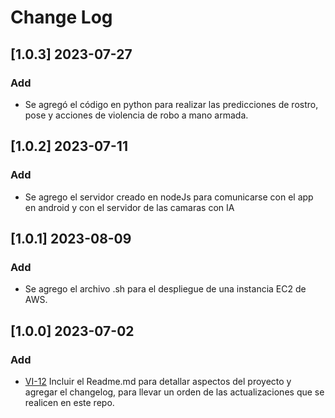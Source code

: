 # Change Log

## [1.0.3] 2023-07-27
### Add
- Se agregó el código en python para realizar las predicciones de rostro, pose y acciones de violencia de robo a mano armada.

## [1.0.2] 2023-07-11
### Add
- Se agrego el servidor creado en nodeJs para comunicarse con el app en android y con el servidor de las camaras con IA

## [1.0.1] 2023-08-09
### Add
- Se agrego el archivo .sh para el despliegue de una instancia EC2 de AWS.

## [1.0.0] 2023-07-02
### Add
- [VI-12](https://tekvot.atlassian.net/browse/VI-12) Incluir el Readme.md para detallar aspectos del proyecto y agregar el changelog, para llevar un orden de las actualizaciones que se realicen en este repo.
